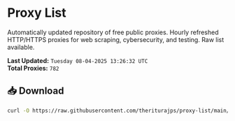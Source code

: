 # Proxy List

Automatically updated repository of free public proxies. Hourly refreshed HTTP/HTTPS proxies for web scraping, cybersecurity, and testing. Raw list available.

**Last Updated:** `Tuesday 08-04-2025 13:26:32 UTC`  
**Total Proxies:** `782`

## 📥 Download
```bash
curl -O https://raw.githubusercontent.com/theriturajps/proxy-list/main/proxies.txt
